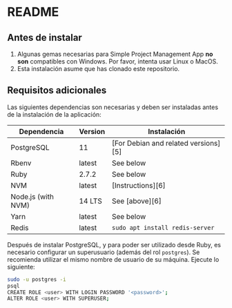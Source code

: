 # README

## Antes de instalar

1. Algunas gemas necesarias para Simple Project Management App **no son** compatibles con Windows. Por favor, intenta usar Linux o MacOS.
2. Esta instalación asume que has clonado este repositorio.

## Requisitos adicionales

Las siguientes dependencias son necesarias y deben ser instaladas antes de la instalación de la aplicación:

| Dependencia | Version | Instalación |
|---|---|---|
| PostgreSQL | 11 | [For Debian and related versions][5] |
| Rbenv | latest | See below |
| Ruby | 2.7.2 | See below |
| NVM | latest | [Instructions][6] |
| Node.js (with NVM) | 14 LTS | See [above][6] |
| Yarn | latest | See below |
| Redis | latest | `sudo apt install redis-server` |

Después de instalar PostgreSQL, y para poder ser utilizado desde Ruby, es necesario configurar un superusuario (además del rol `postgres`). Se recomienda utilizar el mismo nombre de usuario de su máquina. Ejecute lo siguiente:

```sh
sudo -u postgres -i
psql
CREATE ROLE <user> WITH LOGIN PASSWORD '<password>';
ALTER ROLE <user> WITH SUPERUSER;
```

